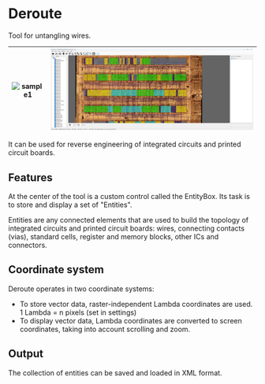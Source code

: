 # Deroute

Tool for untangling wires.

|![sample1](/imgstore/sample1.png)|![sample2](/imgstore/sample2.png)|
|---|---|

It can be used for reverse engineering of integrated circuits and printed circuit boards.

## Features

At the center of the tool is a custom control called the EntityBox. Its task is to store and display a set of "Entities".

Entities are any connected elements that are used to build the topology of integrated circuits and printed circuit boards: wires, connecting contacts (vias), standard cells, register and memory blocks, other ICs and connectors.

## Coordinate system

Deroute operates in two coordinate systems:
- To store vector data, raster-independent Lambda coordinates are used. 1 Lambda = n pixels (set in settings)
- To display vector data, Lambda coordinates are converted to screen coordinates, taking into account scrolling and zoom.

## Output

The collection of entities can be saved and loaded in XML format.

